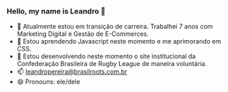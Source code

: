 ### Hello, my name is Leandro 👋

- 🔭 Atualmente estou em transição de carreira. Trabalhei 7 anos com Marketing Digital e Gestão de E-Commerces.
- 🌱 Estou aprendendo Javascript neste momento e me aprimorando em CSS.
- 👯 Estou desenvolvendo neste momento o site institucional da Confederação Brasileira de Rugby League de maneira voluntária.
- 📫 leandropereira@brasilroots.com.br
- 😄 Pronouns: ele/dele
